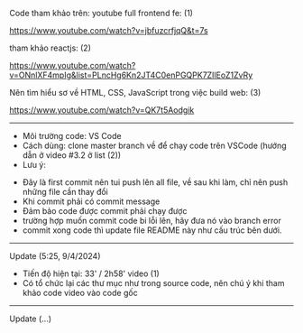 Code tham khảo trên: youtube
full frontend fe: (1)

https://www.youtube.com/watch?v=jbfuzcrfjqQ&t=7s

tham khảo reactjs: (2)

https://www.youtube.com/watch?v=ONnlXF4mpIg&list=PLncHg6Kn2JT4C0enPGQPK7ZIlEoZ1ZvRy

Nên tìm hiểu sơ về HTML, CSS, JavaScript trong việc build web: (3)

https://www.youtube.com/watch?v=QK7t5Aodgik

----------------------------------------------------------------------------------
- Môi trường code: VS Code
- Cách dùng: 
clone master branch về để chạy code trên VSCode 
(hướng dẫn ở video #3.2 ở list (2))
- Lưu ý: 
+ Đây là first commit nên tui push lên all file, về sau khi làm, chỉ nên push những file cần thay đổi
+ Khi commit phải có commit message
+ Đảm bảo code được commit phải chạy được
+ trường hợp muốn commit code bi lỗi lên, hãy đưa nó vào branch error
+ commit xong code thì update file README này như cấu trúc bên dưới.

----------------------------------------------------------------------------------
Update (5:25, 9/4/2024)
- Tiến độ hiện tại: 33' / 2h58'  video (1)
- Có tổ chức lại các thư mục như trong source code, nên chú ý khi tham khảo code video vào code gốc

----------------------------------------------------------------------------------
Update (...)
